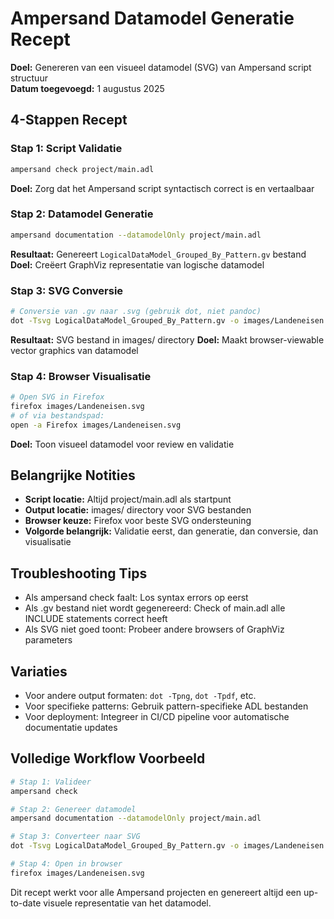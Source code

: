 # Ampersand Datamodel Generatie Recept

**Doel:** Genereren van een visueel datamodel (SVG) van Ampersand script structuur  
**Datum toegevoegd:** 1 augustus 2025

## 4-Stappen Recept

### Stap 1: Script Validatie
```bash
ampersand check project/main.adl
```
**Doel:** Zorg dat het Ampersand script syntactisch correct is en vertaalbaar

### Stap 2: Datamodel Generatie  
```bash
ampersand documentation --datamodelOnly project/main.adl
```
**Resultaat:** Genereert `LogicalDataModel_Grouped_By_Pattern.gv` bestand
**Doel:** Creëert GraphViz representatie van logische datamodel

### Stap 3: SVG Conversie
```bash
# Conversie van .gv naar .svg (gebruik dot, niet pandoc)
dot -Tsvg LogicalDataModel_Grouped_By_Pattern.gv -o images/Landeneisen.svg
```
**Resultaat:** SVG bestand in images/ directory
**Doel:** Maakt browser-viewable vector graphics van datamodel

### Stap 4: Browser Visualisatie
```bash
# Open SVG in Firefox
firefox images/Landeneisen.svg
# of via bestandspad:
open -a Firefox images/Landeneisen.svg
```
**Doel:** Toon visueel datamodel voor review en validatie

## Belangrijke Notities

- **Script locatie:** Altijd project/main.adl als startpunt
- **Output locatie:** images/ directory voor SVG bestanden  
- **Browser keuze:** Firefox voor beste SVG ondersteuning
- **Volgorde belangrijk:** Validatie eerst, dan generatie, dan conversie, dan visualisatie

## Troubleshooting Tips

- Als ampersand check faalt: Los syntax errors op eerst
- Als .gv bestand niet wordt gegenereerd: Check of main.adl alle INCLUDE statements correct heeft
- Als SVG niet goed toont: Probeer andere browsers of GraphViz parameters

## Variaties

- Voor andere output formaten: `dot -Tpng`, `dot -Tpdf`, etc.
- Voor specifieke patterns: Gebruik pattern-specifieke ADL bestanden
- Voor deployment: Integreer in CI/CD pipeline voor automatische documentatie updates

## Volledige Workflow Voorbeeld

```bash
# Stap 1: Valideer
ampersand check

# Stap 2: Genereer datamodel
ampersand documentation --datamodelOnly project/main.adl

# Stap 3: Converteer naar SVG  
dot -Tsvg LogicalDataModel_Grouped_By_Pattern.gv -o images/Landeneisen.svg

# Stap 4: Open in browser
firefox images/Landeneisen.svg
```

Dit recept werkt voor alle Ampersand projecten en genereert altijd een up-to-date visuele representatie van het datamodel.
